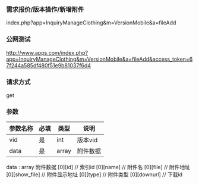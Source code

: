 ### **需求报价/版本操作/新增附件**
index.php?app=InquiryManageClothing&m=VersionMobile&a=fileAdd

### **公网测试**
http://www.apps.com/index.php?app=InquiryManageClothing&m=VersionMobile&a=fileAdd&access_token=67f244a585df480f51e9b81037f6d4

### **请求方式**
get


### **参数**
| 参数名称  |必填|   类型  |说明      |
|------|-----|------|------|
| vid| 是 | int|版本vid|
| data| 是 | array|附件数据|
data :  array 附件数据 
                      [0][id]          // 索引id
                      [0][name]        // 附件名
                      [0][file]        // 附件地址
                      [0][show_file]   // 附件显示地址
                      [0][type]        // 附件类型
                      [0][downurl]     // 下载id